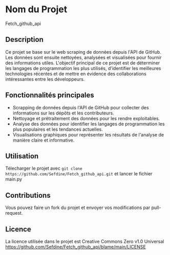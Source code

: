 # Nom du Projet

Fetch_github_api

## Description

Ce projet se base sur le web scraping de données depuis l'API de GitHub. Les données sont ensuite nettoyées, analysées et visualisées pour fournir des informations utiles. L'objectif principal de ce projet est de déterminer les langages de programmation les plus utilisés, d'identifier les meilleures technologies récentes et de mettre en évidence des collaborations intéressantes entre les développeurs.

## Fonctionnalités principales

- Scrapping de données depuis l'API de GitHub pour collecter des informations sur les dépôts et les contributeurs.
- Nettoyage et prétraitement des données pour les rendre exploitables.
- Analyse des données pour identifier les langages de programmation les plus populaires et les tendances actuelles.
- Visualisations graphiques pour représenter les résultats de l'analyse de manière claire et informative.

## Utilisation

Télecharger le projet avec ``git clone https://github.com/Sefdine/Fetch_github_api.git`` et lancer le fichier main.py

## Contributions

Vous pouvez faire un fork du projet et envoyer vos modifications par pull-request.

## Licence

La licence utilisée dans le projet est Creative Commons Zero v1.0 Universal https://github.com/Sefdine/Fetch_github_api/blame/main/LICENSE

